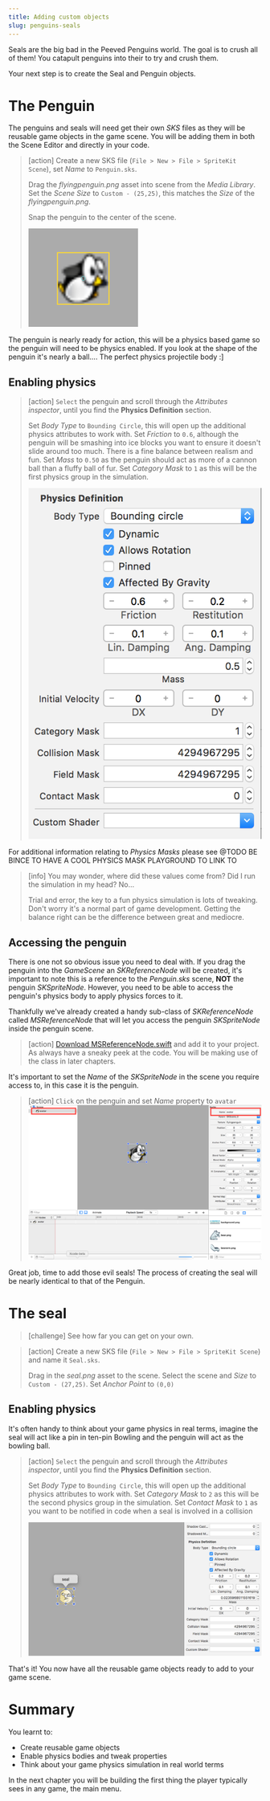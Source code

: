 ```yaml
---
title: Adding custom objects
slug: penguins-seals
---
```


Seals are the big bad in the Peeved Penguins world. The goal is to crush all of them! You catapult penguins into their to try and crush them.

Your next step is to create the Seal and Penguin objects.

# The Penguin

The penguins and seals will need get their own *SKS* files as they will be reusable game objects in the game scene.  You will be adding them in both the Scene Editor and directly in your code.

> [action]
> Create a new SKS file (`File > New > File > SpriteKit Scene`), set *Name* to `Penguin.sks`.
>
> Drag the *flyingpenguin.png* asset into scene from the *Media Library*.
> Set the *Scene Size* to `Custom - (25,25)`, this matches the *Size* of the *flyingpenguin.png*.
>
> Snap the penguin to the center of the scene.
>
> ![Penguin Scene](../Tutorial-Images/xcode_spritekit_penguin_selfie.png)
>

The penguin is nearly ready for action, this will be a physics based game so the penguin will need to be physics enabled.  If you look at the shape of the penguin it's nearly a ball.... The perfect physics projectile body :]

## Enabling physics

> [action]
> `Select` the penguin and scroll through the *Attributes inspector*, until you find the **Physics Definition** section.
>
> Set *Body Type* to `Bounding Circle`, this will open up the additional physics attributes to work with.
> Set *Friction* to `0.6`, although the penguin will be smashing into ice blocks you want to ensure it doesn't slide around too much.  There is a fine balance between realism and fun.
> Set *Mass* to `0.50` as the penguin should act as more of a cannon ball than a fluffy ball of fur.
> Set *Category Mask* to `1` as this will be the first physics group in the simulation.
>
> ![Penguin physics definition](../Tutorial-Images/xcode_spritekit_penguin_physics_definition.png)

For additional information relating to *Physics Masks* please see
@TODO BE BINCE TO HAVE A COOL PHYSICS MASK PLAYGROUND TO LINK TO

<!-- -->

> [info]
> You may wonder, where did these values come from? Did I run the simulation in my head? No...
>
> Trial and error, the key to a fun physics simulation is lots of tweaking. Don't worry it's a normal part of game development. Getting the balance right can be the difference between great and mediocre.

## Accessing the penguin

There is one not so obvious issue you need to deal with. If you drag the penguin into the *GameScene* an *SKReferenceNode* will be created, it's important to note this is a reference to the *Penguin.sks* scene, **NOT** the penguin *SKSpriteNode*.  However, you need to be able to access the penguin's physics body to apply physics forces to it.

Thankfully we've already created a handy sub-class of *SKReferenceNode* called *MSReferenceNode* that will let you access the penguin *SKSpriteNode* inside the penguin scene.

> [action]
> [Download MSReferenceNode.swift](https://github.com/MakeSchool-Tutorials/Peeved-Penguins-SpriteKit-Swift-Solution/raw/master/PeevedPenguinBuild/MSReferenceNode.swift) and add it to your project. As always have a sneaky peek at the code.  You will be making use of the class in later chapters.

It's important to set the *Name* of the *SKSpriteNode* in the scene you require access to, in this case it is the penguin.

> [action]
> `Click` on the penguin and set *Name* property to `avatar`
> ![Penguin node namde](../Tutorial-Images/xcode_spritekit_penguin_node_name.png)

Great job, time to add those evil seals! The process of creating the seal will be nearly identical to that of the Penguin.

# The seal

> [challenge]
> See how far you can get on your own.
>

<!-- -->

> [action]
> Create a new SKS file (`File > New > File > SpriteKit Scene`) and name it `Seal.sks`.
>
> Drag in the *seal.png* asset to the scene.
> Select the scene and *Size* to `Custom - (27,25)`.
> Set *Anchor Point* to `(0,0)`
>

## Enabling physics

It's often handy to think about your game physics in real terms, imagine the seal will act like a pin in ten-pin Bowling and the penguin will act as the bowling ball.

> [action]
> `Select` the penguin and scroll through the *Attributes inspector*, until you find the **Physics Definition** section.
>
> Set *Body Type* to `Bounding Circle`, this will open up the additional physics attributes to work with.
> Set *Category Mask* to `2` as this will be the second physics group in the simulation.
> Set *Contact Mask* to `1` as you want to be notified in code when a seal is involved in a collision
>
> ![Seal physics definition](../Tutorial-Images/xcode_spritekit_seal_physics_definition.png)


That's it! You now have all the reusable game objects ready to add to your game scene.

# Summary

You learnt to:

- Create reusable game objects
- Enable physics bodies and tweak properties
- Think about your game physics simulation in real world terms

In the next chapter you will be building the first thing the player typically sees in any game, the main menu.
